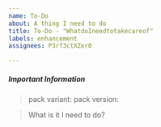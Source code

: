 ```yaml
---
name: To-Do
about: A thing I need to do
title: To-Do - "WhatdoIneedtotakecareof"
labels: enhancement
assignees: P3rf3ctXZer0

---
```


##### Important Information
> pack variant:
> pack version:

> What is it I need to do?
